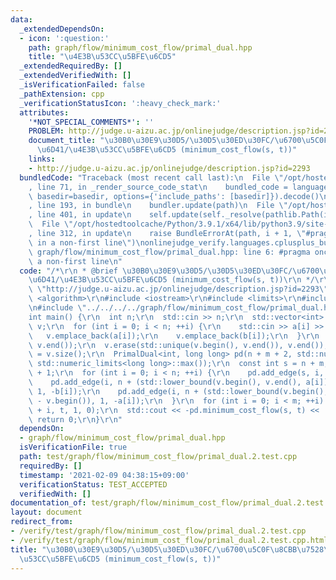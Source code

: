 ```yaml
---
data:
  _extendedDependsOn:
  - icon: ':question:'
    path: graph/flow/minimum_cost_flow/primal_dual.hpp
    title: "\u4E3B\u53CC\u5BFE\u6CD5"
  _extendedRequiredBy: []
  _extendedVerifiedWith: []
  _isVerificationFailed: false
  _pathExtension: cpp
  _verificationStatusIcon: ':heavy_check_mark:'
  attributes:
    '*NOT_SPECIAL_COMMENTS*': ''
    PROBLEM: http://judge.u-aizu.ac.jp/onlinejudge/description.jsp?id=2293
    document_title: "\u30B0\u30E9\u30D5/\u30D5\u30ED\u30FC/\u6700\u5C0F\u8CBB\u7528\
      \u6D41/\u4E3B\u53CC\u5BFE\u6CD5 (minimum_cost_flow(s, t))"
    links:
    - http://judge.u-aizu.ac.jp/onlinejudge/description.jsp?id=2293
  bundledCode: "Traceback (most recent call last):\n  File \"/opt/hostedtoolcache/Python/3.9.1/x64/lib/python3.9/site-packages/onlinejudge_verify/documentation/build.py\"\
    , line 71, in _render_source_code_stat\n    bundled_code = language.bundle(stat.path,\
    \ basedir=basedir, options={'include_paths': [basedir]}).decode()\n  File \"/opt/hostedtoolcache/Python/3.9.1/x64/lib/python3.9/site-packages/onlinejudge_verify/languages/cplusplus.py\"\
    , line 193, in bundle\n    bundler.update(path)\n  File \"/opt/hostedtoolcache/Python/3.9.1/x64/lib/python3.9/site-packages/onlinejudge_verify/languages/cplusplus_bundle.py\"\
    , line 401, in update\n    self.update(self._resolve(pathlib.Path(included), included_from=path))\n\
    \  File \"/opt/hostedtoolcache/Python/3.9.1/x64/lib/python3.9/site-packages/onlinejudge_verify/languages/cplusplus_bundle.py\"\
    , line 312, in update\n    raise BundleErrorAt(path, i + 1, \"#pragma once found\
    \ in a non-first line\")\nonlinejudge_verify.languages.cplusplus_bundle.BundleErrorAt:\
    \ graph/flow/minimum_cost_flow/primal_dual.hpp: line 6: #pragma once found in\
    \ a non-first line\n"
  code: "/*\r\n * @brief \u30B0\u30E9\u30D5/\u30D5\u30ED\u30FC/\u6700\u5C0F\u8CBB\u7528\
    \u6D41/\u4E3B\u53CC\u5BFE\u6CD5 (minimum_cost_flow(s, t))\r\n */\r\n#define PROBLEM\
    \ \"http://judge.u-aizu.ac.jp/onlinejudge/description.jsp?id=2293\"\r\n\r\n#include\
    \ <algorithm>\r\n#include <iostream>\r\n#include <limits>\r\n#include <vector>\r\
    \n#include \"../../../../graph/flow/minimum_cost_flow/primal_dual.hpp\"\r\n\r\n\
    int main() {\r\n  int n;\r\n  std::cin >> n;\r\n  std::vector<int> a(n), b(n),\
    \ v;\r\n  for (int i = 0; i < n; ++i) {\r\n    std::cin >> a[i] >> b[i];\r\n \
    \   v.emplace_back(a[i]);\r\n    v.emplace_back(b[i]);\r\n  }\r\n  std::sort(v.begin(),\
    \ v.end());\r\n  v.erase(std::unique(v.begin(), v.end()), v.end());\r\n  int m\
    \ = v.size();\r\n  PrimalDual<int, long long> pd(n + m + 2, std::numeric_limits<int>::max(),\
    \ std::numeric_limits<long long>::max());\r\n  const int s = n + m, t = n + m\
    \ + 1;\r\n  for (int i = 0; i < n; ++i) {\r\n    pd.add_edge(s, i, 1, 0);\r\n\
    \    pd.add_edge(i, n + (std::lower_bound(v.begin(), v.end(), a[i]) - v.begin()),\
    \ 1, -b[i]);\r\n    pd.add_edge(i, n + (std::lower_bound(v.begin(), v.end(), b[i])\
    \ - v.begin()), 1, -a[i]);\r\n  }\r\n  for (int i = 0; i < m; ++i) pd.add_edge(n\
    \ + i, t, 1, 0);\r\n  std::cout << -pd.minimum_cost_flow(s, t) << '\\n';\r\n \
    \ return 0;\r\n}\r\n"
  dependsOn:
  - graph/flow/minimum_cost_flow/primal_dual.hpp
  isVerificationFile: true
  path: test/graph/flow/minimum_cost_flow/primal_dual.2.test.cpp
  requiredBy: []
  timestamp: '2021-02-09 04:38:15+09:00'
  verificationStatus: TEST_ACCEPTED
  verifiedWith: []
documentation_of: test/graph/flow/minimum_cost_flow/primal_dual.2.test.cpp
layout: document
redirect_from:
- /verify/test/graph/flow/minimum_cost_flow/primal_dual.2.test.cpp
- /verify/test/graph/flow/minimum_cost_flow/primal_dual.2.test.cpp.html
title: "\u30B0\u30E9\u30D5/\u30D5\u30ED\u30FC/\u6700\u5C0F\u8CBB\u7528\u6D41/\u4E3B\
  \u53CC\u5BFE\u6CD5 (minimum_cost_flow(s, t))"
---
```

